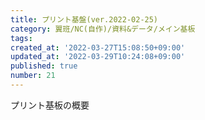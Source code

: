 ```yaml
---
title: プリント基盤(ver.2022-02-25)
category: 翼班/NC(自作)/資料&データ/メイン基板
tags: 
created_at: '2022-03-27T15:08:50+09:00'
updated_at: '2022-03-29T10:24:08+09:00'
published: true
number: 21
---
```


プリント基板の概要
